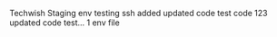 Techwish Staging env 
testing ssh
added 
updated code
test code
123
updated code
test... 1
env file
